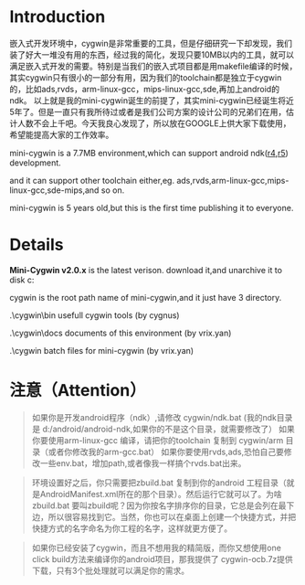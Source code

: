 # Introduction #

嵌入式开发环境中，cygwin是非常重要的工具，但是仔细研究一下却发现，我们装了好大一堆没有用的东西，经过我的简化，发现只要10MB以内的工具，就可以满足嵌入式开发的需要。特别是当我们的嵌入式项目都是用makefile编译的时候，其实cygwin只有很小的一部分有用，因为我们的toolchain都是独立于cygwin的，比如ads,rvds，arm-linux-gcc，mips-linux-gcc,sde,再加上android的ndk。
以上就是我的mini-cygwin诞生的前提了，其实mini-cygwin已经诞生将近5年了。但是一直只有我所待过或者是我们公司方案的设计公司的兄弟们在用，估计人数不会上千吧。今天我良心发现了，所以放在GOOGLE上供大家下载使用，希望能提高大家的工作效率。

mini-cygwin is a 7.7MB environment,which can support android ndk([r4](https://code.google.com/p/mini-cygwin/source/detail?r=4),[r5](https://code.google.com/p/mini-cygwin/source/detail?r=5)) development.

and it can support other toolchain either,eg. ads,rvds,arm-linux-gcc,mips-linux-gcc,sde-mips,and so on.

mini-cygwin is 5 years old,but this is the first time publishing it to everyone.

# Details #

**Mini-Cygwin v2.0.x** is the latest verison. download it,and unarchive it to disk c:

cygwin is the root path name of mini-cygwin,and it just have 3 directory.

.\cygwin\bin   usefull cygwin tools  (by cygnus)

.\cygwin\docs  documents of this environment (by vrix.yan)

.\cygwin       batch files for mini-cygwin   (by vrix.yan)


# 注意（Attention） #
> 如果你是开发android程序（ndk）,请修改 cygwin/ndk.bat (我的ndk目录是 d:/android/android-ndk,如果你的不是这个目录，就需要修改了）
> 如果你要使用arm-linux-gcc 编译，请把你的toolchain 复制到 cygwin/arm 目录（或者你修改我的arm-gcc.bat）
> 如果你要使用rvds,ads,恐怕自己要修改一些env.bat，增加path,或者像我一样搞个rvds.bat出来。

> 环境设置好之后，你只需要把zbuild.bat 复制到你的android 工程目录（就是AndroidManifest.xml所在的那个目录）。然后运行它就可以了。为啥zbuild.bat 要叫zbuild呢？因为你按名字排序你的目录，它总是会列在最下边，所以很容易找到它。当然，你也可以在桌面上创建一个快捷方式，并把快捷方式的名字命名为你工程的名字，这样就更方便了。

> 如果你已经安装了cygwin，而且不想用我的精简版，而你又想使用one click build方法来编译你的android项目，那我提供了 cygwin-ocb.7z提供下载，只有3个批处理就可以满足你的需求。